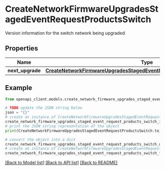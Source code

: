 # CreateNetworkFirmwareUpgradesStagedEventRequestProductsSwitch

Version information for the switch network being upgraded

## Properties

Name | Type | Description | Notes
------------ | ------------- | ------------- | -------------
**next_upgrade** | [**CreateNetworkFirmwareUpgradesStagedEventRequestProductsSwitchNextUpgrade**](CreateNetworkFirmwareUpgradesStagedEventRequestProductsSwitchNextUpgrade.md) |  | [optional] 

## Example

```python
from openapi_client.models.create_network_firmware_upgrades_staged_event_request_products_switch import CreateNetworkFirmwareUpgradesStagedEventRequestProductsSwitch

# TODO update the JSON string below
json = "{}"
# create an instance of CreateNetworkFirmwareUpgradesStagedEventRequestProductsSwitch from a JSON string
create_network_firmware_upgrades_staged_event_request_products_switch_instance = CreateNetworkFirmwareUpgradesStagedEventRequestProductsSwitch.from_json(json)
# print the JSON string representation of the object
print(CreateNetworkFirmwareUpgradesStagedEventRequestProductsSwitch.to_json())

# convert the object into a dict
create_network_firmware_upgrades_staged_event_request_products_switch_dict = create_network_firmware_upgrades_staged_event_request_products_switch_instance.to_dict()
# create an instance of CreateNetworkFirmwareUpgradesStagedEventRequestProductsSwitch from a dict
create_network_firmware_upgrades_staged_event_request_products_switch_from_dict = CreateNetworkFirmwareUpgradesStagedEventRequestProductsSwitch.from_dict(create_network_firmware_upgrades_staged_event_request_products_switch_dict)
```
[[Back to Model list]](../README.md#documentation-for-models) [[Back to API list]](../README.md#documentation-for-api-endpoints) [[Back to README]](../README.md)


